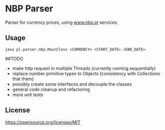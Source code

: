 # NBP Parser

Parser for currency prices, using www.nbp.pl services.

## Usage

`java pl.parser.nbp.MainClass <CURRENCY> <START_DATE> <END_DATE>`

##TODO
  - make http request in multiple Threads (currently running sequentially)
  - replace number primitive types to Objects (consistency with Collections that them)
  - possibly create some interfaces and decouple the classes
  - general code cleanup and refactoring
  - more unit tests

## License

https://opensource.org/licenses/MIT
